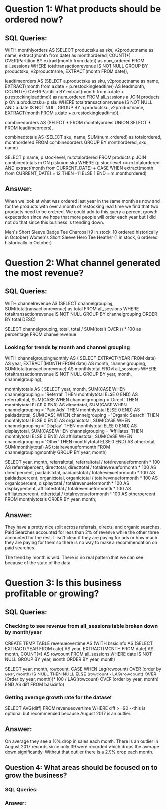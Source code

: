 # Question 1: What products should be ordered now? 

## SQL Queries:

WITH monthlyorders AS (SELECT productsku as sku, v2productname as name, 
	extract(month from date) as monthordered, 
	COUNT(*) OVER(Partition BY extract(month from date)) as num_ordered
FROM all_sessions
WHERE totaltransactionrevenue IS NOT NULL
GROUP BY productsku, v2productname, EXTRACT(month FROM date)),

leadtimeorders AS (SELECT a.productsku as sku, v2productname as name,
	EXTRACT(month from a.date + p.restockingleadtime) AS leadmonth,
	COUNT(*) OVER(Partition BY extract(month from a.date + p.restockingleadtime)) as num_ordered
FROM all_sessions a
JOIN products p
ON a.productsku=p.sku
WHERE totaltransactionrevenue IS NOT NULL AND a.date IS NOT NULL
GROUP BY a.productsku, v2productname, EXTRACT(month FROM a.date + p.restockingleadtime)),

combinedorders AS (SELECT * FROM monthlyorders UNION SELECT * FROM leadtimeorders),

combinedtotals AS (SELECT sku, name, SUM(num_ordered) as totalordered, monthordered
FROM combinedorders
GROUP BY monthordered, sku, name)

SELECT p.name, p.stocklevel, m.totalordered
FROM products p
JOIN combinedtotals m
ON p.sku=m.sku
WHERE 
	 (p.stocklevel <= m.totalordered
	AND
	extract(month from CURRENT_DATE) + CASE 
		WHEN extract(month from CURRENT_DATE) = 12 
		THEN -11 
		ELSE 1 END = m.monthordered)

## Answer: 
When we look at what was ordered last year in the same month as now and for the products with over a month of restocking lead time we find that two products need to be ordered. We could add to this query a percent growth expectation since we hope that more people will order each year but I did not do that since this business is trending down. 

Men's Short Sleeve Badge Tee Charcoal (9 in stock, 10 ordered historically in October)
Women's Short Sleeve Hero Tee Heather (1 in stock, 6 ordered historically in October)


# Question 2: What channel generated the most revenue? 

## SQL Queries:

WITH channelrevenue AS (SELECT channelgrouping, SUM(totaltransactionrevenue) as total
FROM all_sessions
WHERE totaltransactionrevenue IS NOT NULL
GROUP BY channelgrouping
ORDER BY total DESC)

SELECT channelgrouping, total, total / SUM(total) OVER () * 100 as percentage
FROM channelrevenue

### Looking for trends by month and channel grouping

WITH channelgroupingmonthly AS (
    SELECT EXTRACT(YEAR FROM date) AS year, EXTRACT(MONTH FROM date) AS month, channelgrouping,
    	SUM(totaltransactionrevenue) AS monthlytotal
    FROM all_sessions
    WHERE totaltransactionrevenue IS NOT NULL
    GROUP BY year, month, channelgrouping),
	
monthlytotals AS (
    SELECT year, month,
        SUM(CASE WHEN channelgrouping = 'Referral' THEN monthlytotal ELSE 0 END) AS referraltotal,
        SUM(CASE WHEN channelgrouping = 'Direct' THEN monthlytotal ELSE 0 END) AS directtotal,
        SUM(CASE WHEN channelgrouping = 'Paid Ads' THEN monthlytotal ELSE 0 END) AS paidadstotal,
        SUM(CASE WHEN channelgrouping = 'Organic Search' THEN monthlytotal ELSE 0 END) AS organictotal,
	SUM(CASE WHEN channelgrouping = 'Display' THEN monthlytotal ELSE 0 END) AS displaytotal,
	SUM(CASE WHEN channelgrouping = 'Affiliates' THEN monthlytotal ELSE 0 END) AS affiliatestotal,
	SUM(CASE WHEN channelgrouping = 'Other' THEN monthlytotal ELSE 0 END) AS othertotal,
        SUM(monthlytotal) AS totalrevenueformonth
    FROM channelgroupingmonthly
    GROUP BY year, month)
	
SELECT 
    year, month, referraltotal,
    referraltotal / totalrevenueformonth * 100 AS referralpercent, directtotal,
    directtotal / totalrevenueformonth * 100 AS directpercent, paidadstotal,
    paidadstotal / totalrevenueformonth * 100 AS paidadspercent, organictotal,
    organictotal / totalrevenueformonth * 100 AS organicpercent,
	displaytotal / totalrevenueformonth * 100 AS displaypercent,
    affiliatestotal / totalrevenueformonth * 100 AS affiliatespercent,
    othertotal / totalrevenueformonth * 100 AS otherpercent
FROM monthlytotals
ORDER BY year, month;

## Answer:
They have a pretty nice split across referrals, directs, and organic searches. Paid Searches accounted for less than 2% of revenue while the other three accounted for the rest. It isn't clear if they are paying for ads or how much they are paying for them so there is no way to make a recommendation on paid searches. 

The trend by month is wild. There is no real pattern that we can see because of the state of the data. 


# Question 3: Is this business profitable or growing? 

## SQL Queries:

### Checking to see revenue from all_sessions table broken down by month/year

CREATE TEMP TABLE revenueovertime AS (WITH basicinfo AS (SELECT EXTRACT(YEAR FROM date) AS year, 
    EXTRACT(MONTH FROM date) AS month, 
    COUNT(*) AS rowcount
FROM all_sessions
WHERE date IS NOT NULL
GROUP BY year, month
ORDER BY year, month)

SELECT year, month, rowcount, 
	CASE WHEN Lag(rowcount) OVER (order by year, month) IS NULL THEN NULL
	ELSE (rowcount - LAG(rowcount) OVER (Order by year, month))* 100 / LAG(rowcount) OVER (order by year, month) 
	END AS diff
FROM basicinfo)

### Getting average growth rate for the dataset
SELECT AVG(diff)
FROM revenueovertime
WHERE diff > -90 --this is optional but recommended because August 2017 is an outlier. 


## Answer:

On average they see a 10% drop in sales each month. There is an outlier in August 2017 records since only 39 were recorded which drops the average down significantly. Without that outlier there is a 2.9% drop each month. 

## Question 4: What areas should be focused on to grow the business?  

### SQL Queries:

### Answer: